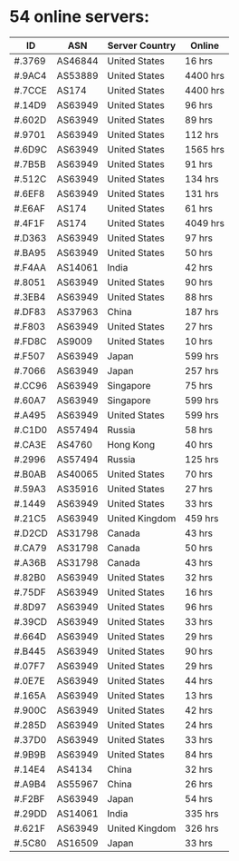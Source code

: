 # 54 online servers:

| ID | ASN | Server Country | Online |
| ------ | ------ | ------ | ------ |
| #.3769 | AS46844 | United States | 16 hrs |
| #.9AC4 | AS53889 | United States | 4400 hrs |
| #.7CCE | AS174 | United States | 4400 hrs |
| #.14D9 | AS63949 | United States | 96 hrs |
| #.602D | AS63949 | United States | 89 hrs |
| #.9701 | AS63949 | United States | 112 hrs |
| #.6D9C | AS63949 | United States | 1565 hrs |
| #.7B5B | AS63949 | United States | 91 hrs |
| #.512C | AS63949 | United States | 134 hrs |
| #.6EF8 | AS63949 | United States | 131 hrs |
| #.E6AF | AS174 | United States | 61 hrs |
| #.4F1F | AS174 | United States | 4049 hrs |
| #.D363 | AS63949 | United States | 97 hrs |
| #.BA95 | AS63949 | United States | 50 hrs |
| #.F4AA | AS14061 | India | 42 hrs |
| #.8051 | AS63949 | United States | 90 hrs |
| #.3EB4 | AS63949 | United States | 88 hrs |
| #.DF83 | AS37963 | China | 187 hrs |
| #.F803 | AS63949 | United States | 27 hrs |
| #.FD8C | AS9009 | United States | 10 hrs |
| #.F507 | AS63949 | Japan | 599 hrs |
| #.7066 | AS63949 | Japan | 257 hrs |
| #.CC96 | AS63949 | Singapore | 75 hrs |
| #.60A7 | AS63949 | Singapore | 599 hrs |
| #.A495 | AS63949 | United States | 599 hrs |
| #.C1D0 | AS57494 | Russia | 58 hrs |
| #.CA3E | AS4760 | Hong Kong | 40 hrs |
| #.2996 | AS57494 | Russia | 125 hrs |
| #.B0AB | AS40065 | United States | 70 hrs |
| #.59A3 | AS35916 | United States | 27 hrs |
| #.1449 | AS63949 | United States | 33 hrs |
| #.21C5 | AS63949 | United Kingdom | 459 hrs |
| #.D2CD | AS31798 | Canada | 43 hrs |
| #.CA79 | AS31798 | Canada | 50 hrs |
| #.A36B | AS31798 | Canada | 43 hrs |
| #.82B0 | AS63949 | United States | 32 hrs |
| #.75DF | AS63949 | United States | 16 hrs |
| #.8D97 | AS63949 | United States | 96 hrs |
| #.39CD | AS63949 | United States | 33 hrs |
| #.664D | AS63949 | United States | 29 hrs |
| #.B445 | AS63949 | United States | 90 hrs |
| #.07F7 | AS63949 | United States | 29 hrs |
| #.0E7E | AS63949 | United States | 44 hrs |
| #.165A | AS63949 | United States | 13 hrs |
| #.900C | AS63949 | United States | 42 hrs |
| #.285D | AS63949 | United States | 24 hrs |
| #.37D0 | AS63949 | United States | 33 hrs |
| #.9B9B | AS63949 | United States | 84 hrs |
| #.14E4 | AS4134 | China | 32 hrs |
| #.A9B4 | AS55967 | China | 26 hrs |
| #.F2BF | AS63949 | Japan | 54 hrs |
| #.29DD | AS14061 | India | 335 hrs |
| #.621F | AS63949 | United Kingdom | 326 hrs |
| #.5C80 | AS16509 | Japan | 33 hrs |


